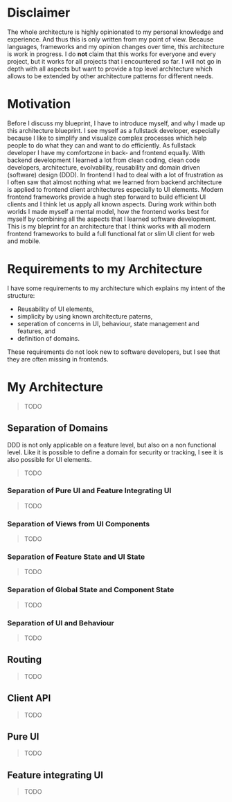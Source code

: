 # Disclaimer
The whole architecture is highly opinionated to my personal knowledge and experience.
And thus this is only written from my point of view.
Because languages, frameworks and my opinion changes over time, this architecture is work in progress.
I do **not** claim that this works for everyone and every project, but it works for all projects that i encountered so far.
I will not go in depth with all aspects but want to provide a top level architecture which allows to be extended by other architecture patterns for different needs.

# Motivation
Before I discuss my blueprint, I have to introduce myself, and why I made up this architecture blueprint.
I see myself as a fullstack developer, especially because I like to simplify and visualize complex processes which help people to do what they can and want to do efficiently.
As fullstack developer I have my comfortzone in back- and frontend equally.
With backend development I learned a lot from clean coding, clean code developers, architecture, evolvability, reusability and domain driven (software) design (DDD).
In frontend I had to deal with a lot of frustration as I often saw that almost nothing what we learned from backend architecture is applied to frontend client architectures especially to UI elements.
Modern frontend frameworks provide a hugh step forward to build efficient UI clients and I think let us apply all known aspects.
During work within both worlds I made myself a mental model, how the frontend works best for myself by combining all the aspects that I learned software development.
This is my bleprint for an architecture that I think works with all modern frontend frameworks to build a full functional fat or slim UI client for web and mobile.

# Requirements to my Architecture
I have some requirements to my architecture which explains my intent of the structure:
* Reusability of UI elements,
* simplicity by using known architecture paterns,
* seperation of concerns in UI, behaviour, state management and features, and
* definition of domains.

These requirements do not look new to software developers, but I see that they are often missing in frontends.

# My Architecture
> TODO

## Separation of Domains
DDD is not only applicable on a feature level, but also on a non functional level.
Like it is possible to define a domain for security or tracking, I see it is also possible for UI elements.
> TODO

### Separation of Pure UI and Feature Integrating UI
> TODO

### Separation of Views from UI Components
> TODO

### Separation of Feature State and UI State
> TODO

### Separation of Global State and Component State
> TODO

### Separation of UI and Behaviour
> TODO

## Routing
> TODO

## Client API
> TODO

## Pure UI
> TODO

## Feature integrating UI
> TODO
